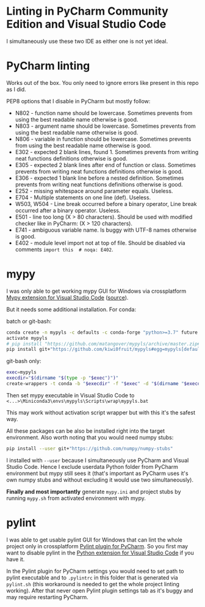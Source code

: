 Linting in PyCharm Community Edition and Visual Studio Code
====================================
I simultaneously use these two IDE as either one is not yet ideal.


PyCharm linting
====================================

Works out of the box. You only need to ignore errors like present in this repo as I did.

PEP8 options that I disable in PyCharm but mostly follow:

* N802 - function name should be lowercase.
  Sometimes prevents from using the best readable name otherwise is good.
* N803 - argument name should be lowercase.
  Sometimes prevents from using the best readable name otherwise is good.
* N806 - variable in function should be lowercase.
  Sometimes prevents from using the best readable name otherwise is good.
* E302 - expected 2 blank lines, found 1.
  Sometimes prevents from writing neat functions definitions otherwise is good.
* E305 - expected 2 blank lines after end of function or class.
  Sometimes prevents from writing neat functions definitions otherwise is good.
* E306 - expected 1 blank line before a nested definition.
  Sometimes prevents from writing neat functions definitions otherwise is good.
* E252 - missing whitespace around parameter equals.
  Useless.
* E704 - Multiple statements on one line (def).
  Useless.
* W503, W504 - Line break occurred before a binary operator, Line break occurred after a binary operator.
  Useless.
* E501 - line too long (X > 80 characters).
  Should be used with modified checker like in PyCharm: (X > 120 characters).
* E741 - ambiguous variable name.
  Is buggy with UTF-8 names otherwise is good.
* E402 - module level import not at top of file.
  Should be disabled via comments `import this  # noqa: E402`.


mypy
====================================

I was only able to get working mypy GUI for Windows via crossplatform
[Mypy extension for Visual Studio Code](https://marketplace.visualstudio.com/items?itemName=matangover.mypy)
([source](https://github.com/matangover/mypy-vscode)).

But it needs some additional installation. For conda:

batch or git-bash:

```bash
conda create -n mypyls -c defaults -c conda-forge "python>=3.7" future mypy python-jsonrpc-server typed-ast mypy_extensions exec-wrappers
activate mypyls
# pip install "https://github.com/matangover/mypyls/archive/master.zip#egg=mypyls[default-mypy]"
pip install git+"https://github.com/kiwi0fruit/mypyls#egg=mypyls[default-mypy]" || exi
```

git-bash only:

```bash
exec=mypyls
execdir="$(dirname "$(type -p "$exec")")"
create-wrappers -t conda -b "$execdir" -f "$exec" -d "$(dirname "$execdir/wrap/$exec")" --conda-env-dir "$(dirname "$execdir")"
```

Then set mypy executable in Visual Studio Code to `<...>\Miniconda3\envs\mypyls\Scripts\wrap\mypyls.bat`

This may work without activation script wrapper but with this it's the safest way.

All these packages can be also be installed right into the target environment.
Also worth noting that you would need numpy stubs:

```bash
pip install --user git+"https://github.com/numpy/numpy-stubs"
```

I installed with `--user` because I simultaneously use PyCharm and Visual Studio Code.
Hence I exclude userdata Python folder from PyCharm
environment but mypy still sees it (that's important as PyCharm uses it's own numpy stubs
and without excluding it would use two simultaneously).

**Finally and most importantly** generate `mypy.ini` and project stubs by running `mypy.sh` from activated environment with mypy.


pylint
================================================

I was able to get usable pylint GUI for Windows that can lint the whole project only in crossplatform
[Pylint plugin for PyCharm](https://plugins.jetbrains.com/plugin/11084-pylint).
So you first may want to disable pylint in the
[Python extension for Visual Studio Code](https://marketplace.visualstudio.com/items?itemName=ms-python.python)
if you have it.

In the Pylint plugin for PyCharm settings you would need to set path to pylint executable and to `.pylintrc`
in this folder that is generated via `pylint.sh`
(this workaround is needed to get the whole project linting working). After that never open Pylint plugin settings tab as
it's buggy and may require restarting PyCharm.
